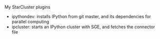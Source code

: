 My StarCluster plugins

* ipythondev: installs IPython from git master, and its dependencies for parallel computing
* ipcluster: starts an IPython cluster with SGE, and fetches the connector file